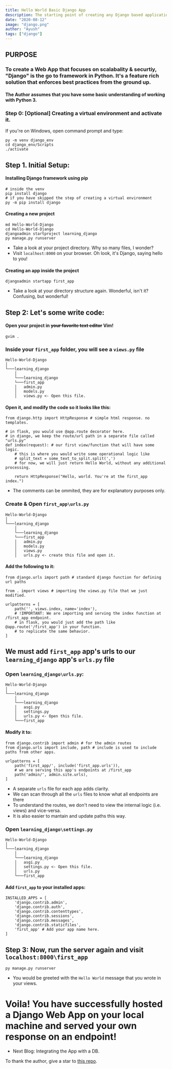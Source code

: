 ```yaml
---
title: Hello World Basic Django App
description: The starting point of creating any Django based application in the easiest way possible.
date: "2020-08-12"
image: "django.png"
author: "Ayush"
tags: ["django"]
---
```


<h2> PURPOSE </h2>
<h3>To create a Web App that focuses on scalabality & securtiy, "Django" is the go to framework in Python. It's a feature rich solution that enforces best practices from the ground up.</h3>

<h4>The Author assumes that you have some basic understanding of working with Python 3.</h4>

### Step 0: [Optional] Creating a virtual environment and activate it.

If you're on Windows, open command prompt and type:

```
py -m venv django_env
cd django_env/Scripts
./activate
```


## Step 1. Initial Setup:

#### Installing Django framework using pip

```
# inside the venv
pip install django
# if you have skipped the step of creating a virtual environment
py -m pip install django
```

#### Creating a new project

```
md Hello-World-Django
cd Hello-World-Django
djangoadmin startproject learning_django
py manage.py runserver
```

- Take a look at your project directory. Why so many files, I wonder?
- Visit `localhost:8000` on your browser. Oh look, it's Django, saying hello to you!

#### Creating an app inside the project

```
djangoadmin startapp first_app
```
- Take a look at your directory structure again. Wonderful, isn't it? Confusing, but wonderful!

## Step 2: Let's some write code:

#### Open your project in ~~your favorite text editor~~ Vim!

```
gvim .
```

### Inside your `first_app` folder, you will see a `views.py` file

```
Hello-World-Django
│
└───learning_django
    │
    └───learning_django
    └───first_app
    │   admin.py
    │   models.py
    │   views.py <- Open this file.
```

#### Open it, and modify the code so it looks like this:
```
from django.http import HttpResponse # simple html response. no templates.

# in flask, you would use @app.route decorator here. 
# in django, we keep the route/url path in a separate file called "urls.py"
def index(request): # our first view/function that will have some logic.
    # this is where you would write some operational logic like 
    # split_text = some_text_to_split.split(',')
    # for now, we will just return Hello World, without any additional processing.

    return HttpResponse("Hello, world. You're at the first_app index.")
```
- The comments can be ommited, they are for explanatory purposes only.

### Create & Open `first_app\urls.py`
```
Hello-World-Django
│
└───learning_django
    │
    └───learning_django
    └───first_app
    │   admin.py
    │   models.py
    │   views.py
    │   urls.py <- create this file and open it.
```

#### Add the following to it:
```
from django.urls import path # standard django function for defining url paths

from . import views # importing the views.py file that we just modified.

urlpatterns = [
    path('', views.index, name='index'),
    # !IMPORTANT: We are importing and serving the index function at /first_app endpoint.
    # in flask, you would just add the path like @app.route('/first_app') in your function.
    # to replicate the same behavior.
]
```

## We must add `first_app` app's urls to our `learning_django` app's `urls.py` file

### Open `learning_django\urls.py`:
```
Hello-World-Django
│
└───learning_django
    │
    └───learning_django
    │   asgi.py
    │   settings.py
    │   urls.py <- Open this file.
    └───first_app
```

#### Modify it to:
```
from django.contrib import admin # for the admin routes
from django.urls import include, path # include is used to include paths from other apps.

urlpatterns = [
    path('first_app/', include('first_app.urls')), 
    # we are serving this app's endpoints at /first_app
    path('admin/', admin.site.urls),
]
```
- A separate `urls` file for each app adds clarity.
- We can scan through all the `urls` files to know what all endpoints are there
- To understand the routes, we don't need to view the internal logic (i.e. views) and vice-versa.
- It is also easier to mantain and update paths this way.


### Open `learning_django\settings.py`
```
Hello-World-Django
│
└───learning_django
    │
    └───learning_django
    │   asgi.py
    │   settings.py <- Open this file.
    │   urls.py 
    └───first_app
```
#### Add `first_app` to your installed apps:
```
INSTALLED_APPS = [
    'django.contrib.admin',
    'django.contrib.auth',
    'django.contrib.contenttypes',
    'django.contrib.sessions',
    'django.contrib.messages',
    'django.contrib.staticfiles',
    'first_app' # Add your app name here.
]
```

## Step 3: Now, run the server again and visit `localhost:8000\first_app`
```
py manage.py runserver
```
- You would be greeted with the `Hello World` message that you wrote in your views.

# Voila! You have successfully hosted a Django Web App on your local machine and served your own response on an endpoint!

- Next Blog: Integrating the App with a DB.

To thank the author, give a star to [this repo](https://github.com/ayushxx7/ayush-mandowara-blog).


